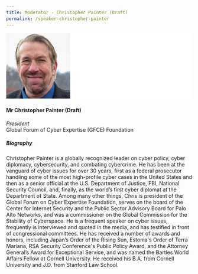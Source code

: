 ```yaml
---
title: Moderator - Christopher Painter (Draft)
permalink: /speaker-christopher-painter
---
```


![Christopher Painter](/images/speakers/Christopher-Painter.jpg)

#### **Mr Christopher Painter (Draft)**

*President*  
Global Forum of Cyber Expertise (GFCE) Foundation

##### **Biography**

Christopher Painter is a globally recognized leader on cyber policy, cyber diplomacy, cybersecurity, and combating cybercrime. He has been at the vanguard of cyber issues for over 30 years, first as a federal prosecutor handling some of the most high-profile cyber cases in the United States and then as a senior official at the U.S. Department of Justice, FBI, National Security Council, and, finally, as the world’s first cyber diplomat at the Department of State. Among many other things, Chris is president of the Global Forum on Cyber Expertise Foundation, serves on the board of the Center for Internet Security and the Public Sector Advisory Board for Palo Alto Networks, and was a commissioner on the Global Commission for the Stability of Cyberspace. He is a frequent speaker on cyber issues, frequently is interviewed and quoted in the media, and has testified in front of congressional committees. He has received a number of awards and honors, including Japan’s Order of the Rising Sun, Estonia's Order of Terra Mariana, RSA Security Conference's Public Policy Award, and the Attorney General’s Award for Exceptional Service, and was named the Bartles World Affairs Fellow at Cornell University. He received his B.A. from Cornell University and J.D. from Stanford Law School.